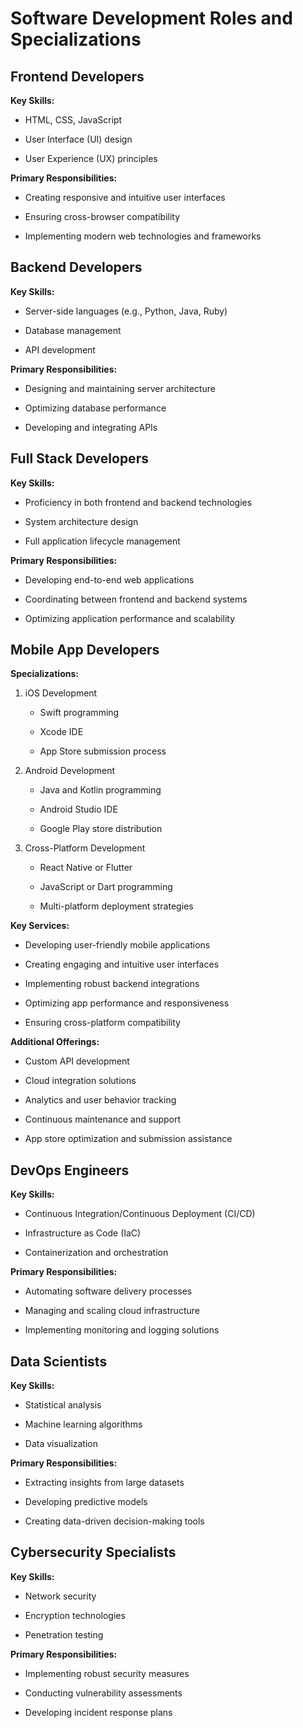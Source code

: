 # Software Development Roles and Specializations

## Frontend Developers

**Key Skills:**

* HTML, CSS, JavaScript

* User Interface (UI) design

* User Experience (UX) principles

**Primary Responsibilities:**

* Creating responsive and intuitive user interfaces

* Ensuring cross-browser compatibility

* Implementing modern web technologies and frameworks

## Backend Developers

**Key Skills:**

* Server-side languages (e.g., Python, Java, Ruby)

* Database management

* API development

**Primary Responsibilities:**

* Designing and maintaining server architecture

* Optimizing database performance

* Developing and integrating APIs

## Full Stack Developers

**Key Skills:**

* Proficiency in both frontend and backend technologies

* System architecture design

* Full application lifecycle management

**Primary Responsibilities:**

* Developing end-to-end web applications

* Coordinating between frontend and backend systems

* Optimizing application performance and scalability

## Mobile App Developers

**Specializations:**

1. iOS Development

   * Swift programming

   * Xcode IDE

   * App Store submission process

2. Android Development

   * Java and Kotlin programming

   * Android Studio IDE

   * Google Play store distribution

3. Cross-Platform Development

   * React Native or Flutter

   * JavaScript or Dart programming

   * Multi-platform deployment strategies

**Key Services:**

* Developing user-friendly mobile applications

* Creating engaging and intuitive user interfaces

* Implementing robust backend integrations

* Optimizing app performance and responsiveness

* Ensuring cross-platform compatibility

**Additional Offerings:**

* Custom API development

* Cloud integration solutions

* Analytics and user behavior tracking

* Continuous maintenance and support

* App store optimization and submission assistance

## DevOps Engineers

**Key Skills:**

* Continuous Integration/Continuous Deployment (CI/CD)

* Infrastructure as Code (IaC)

* Containerization and orchestration

**Primary Responsibilities:**

* Automating software delivery processes

* Managing and scaling cloud infrastructure

* Implementing monitoring and logging solutions

## Data Scientists

**Key Skills:**

* Statistical analysis

* Machine learning algorithms

* Data visualization

**Primary Responsibilities:**

* Extracting insights from large datasets

* Developing predictive models

* Creating data-driven decision-making tools

## Cybersecurity Specialists

**Key Skills:**

* Network security

* Encryption technologies

* Penetration testing

**Primary Responsibilities:**

* Implementing robust security measures

* Conducting vulnerability assessments

* Developing incident response plans
